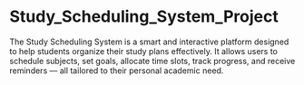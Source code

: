# Study_Scheduling_System_Project
The Study Scheduling System is a smart and interactive platform designed to help students organize their study plans effectively. It allows users to schedule subjects, set goals, allocate time slots, track progress, and receive reminders — all tailored to their personal academic need.
